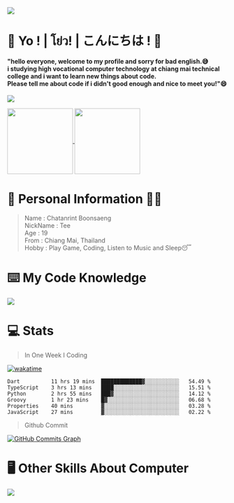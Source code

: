 <a href="#">
  <img src="https://user-images.githubusercontent.com/53619535/207896410-fee92aa4-65f2-4b27-91d3-86f8424178d3.gif" />
</a>

# 👋 Yo ! | โย่ว! | こんにちは ! 👋
<h4>"hello everyone, welcome to my profile and sorry for bad english.😅<br />
i studying high vocational computer technology at chiang mai technical college and i want to learn new things about code. <br />
Please tell me about code if i didn't good enough and nice to meet you!"😄</h4>

<a href="http://www.github.com/Z0TEExt"><img src="https://github-readme-streak-stats.herokuapp.com/?user=Z0TEExt&stroke=505050&background=ffffff&ring=505050&fire=505050&currStreakNum=505050&currStreakLabel=505050&sideNums=505050&sideLabels=505050&dates=505050&hide_border=true&border_radius=20" /></a>
<br/>

<a href="#">
  <img height="150em" align="center" src="https://github-readme-stats-z0tee.vercel.app/api?username=Z0TEExt&show_icons=true&bg_color=fff&title_color=505050&icon_color=505050&border_radius=20" />
</a>

<a href="#">
  <img height="150em" align="center" src="https://github-readme-stats-z0tee.vercel.app/api/top-langs/?username=Z0TEExt&layout=compact&title_color=505050&border_radius=20" />
</a>

# 🧒 Personal Information 🧑‍🎓
> Name : Chatanrint Boonsaeng <br />
> NickName : Tee <br />
> Age : 19 <br />
> From : Chiang Mai, Thailand <br />
> Hobby : Play Game, Coding, Listen to Music and Sleep😴 <br />

# ⌨️ My Code Knowledge
<a href="#">
  <img src="https://user-images.githubusercontent.com/53619535/207899657-b0700c94-88e0-46c7-ba8d-980e12f60df5.png" alt"img_program"/>
</a>


# 💻 Stats

> In One Week I Coding

[![wakatime](https://wakatime.com/badge/user/3ff4daa0-dc37-4cca-9446-11cce239b396.svg)](https://wakatime.com/@3ff4daa0-dc37-4cca-9446-11cce239b396)

<!--START_SECTION:waka-->

```text
Dart          11 hrs 19 mins  █████████████▓░░░░░░░░░░░   54.49 %
TypeScript    3 hrs 13 mins   ████░░░░░░░░░░░░░░░░░░░░░   15.51 %
Python        2 hrs 55 mins   ███▓░░░░░░░░░░░░░░░░░░░░░   14.12 %
Groovy        1 hr 23 mins    █▓░░░░░░░░░░░░░░░░░░░░░░░   06.68 %
Properties    40 mins         ▓░░░░░░░░░░░░░░░░░░░░░░░░   03.28 %
JavaScript    27 mins         ▓░░░░░░░░░░░░░░░░░░░░░░░░   02.22 %
```

<!--END_SECTION:waka-->

> Github Commit <br />

<a href="http://www.github.com/Z0TEExt"><img src="https://github-readme-activity-graph.cyclic.app/graph?username=Z0TEExt&bg_color=ffffff&color=505050&line=505050&point=505050&area_color=ffffff&area=true&hide_border=true&custom_title=GitHub%20Commits%20Graph" alt="GitHub Commits Graph" /></a>

# 🖥 Other Skills About Computer 
<a href="#">
  <img src="https://user-images.githubusercontent.com/53619535/207901839-4ff5363e-2bc7-483d-a9fc-10f6b758b9d7.png" alt"alt_otherskill">
</a>
